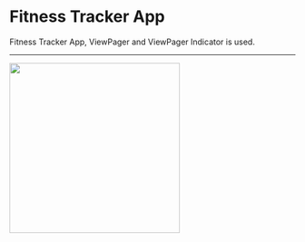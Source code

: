 # Fitness Tracker App

Fitness Tracker App, ViewPager and ViewPager Indicator is used.

------

<image src="https://github.com/Yemeksepeti-Mobil-Android-Bootcamp/android-viewpager-Furkanber/blob/main/screenshots/fitnesstracker.gif" width="300">
